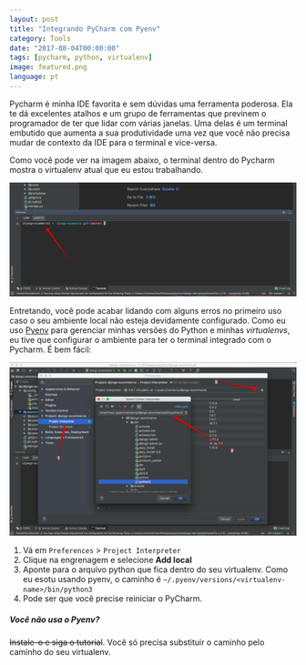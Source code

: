 ```yaml
---
layout: post
title: "Integrando PyCharm com Pyenv"
category: Tools
date: "2017-08-04T00:00:00"
tags: [pycharm, python, virtualenv]
image: featured.png
language: pt
---
```


Pycharm é minha IDE favorita e sem dúvidas uma ferramenta poderosa. Ela te dá excelentes atalhos e um grupo de ferramentas que previnem o programador de ter que lidar com várias janelas. Uma delas é um terminal embutido que aumenta a sua produtividade uma vez que você não precisa mudar de contexto da IDE para o terminal e vice-versa.

Como você pode ver na imagem abaixo, o terminal dentro do Pycharm mostra o virtualenv atual que eu estou trabalhando.

![Terminal do Pycharm com virtualenv](./terminal.png "Terminal do Pycharm com virtualenv")

Entretando, você pode acabar lidando com alguns erros no primeiro uso caso o seu ambiente local não esteja devidamente configurado. Como eu uso [Pyenv](https://github.com/pyenv/pyenv) para gerenciar minhas versões do Python e minhas _virtualenvs_, eu tive que configurar o ambiente para ter o terminal integrado com o Pycharm. É bem fácil:

![Passos para configurar pyenv e PyCharm](./setup-pyenv.png "Passos para configurar pyenv e PyCharm")

1. Vá em `Preferences` > `Project Interpreter`
1. Clique na engrenagem e selecione **Add local**
1. Aponte para o arquivo python que fica dentro do seu virtualenv. Como eu esotu usando pyenv, o caminho é `~/.pyenv/versions/<virtualenv-name>/bin/python3`
1. Pode ser que você precise reiniciar o PyCharm.

##### Você não usa o Pyenv?

~~Instale-o e siga o tutorial~~. Você só precisa substituir o caminho pelo caminho do seu virtualenv.
